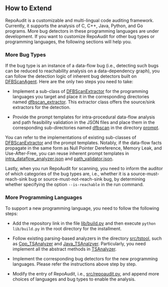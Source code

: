 ## How to Extend

RepoAudit is a customizable and multi-lingual code auditing framework. Currently, it supports the analysis of C, C++, Java, Python, and Go programs.
More bug detectors in these programming languages are under development.
If you want to customize RepoAudit for other bug types or programming languages, the following sections will help you.

### More Bug Types

If the bug type is an instance of a data-flow bug (i.e., detecting such bugs can be reduced to reachability analysis on a data-dependency graph),
you can follow the detection logic of inherent bug detectors built on [DFBScanAgent](https://github.com/PurCL/RepoAudit/tree/main/src/agent/dfbscan.py).
Here are the only two steps you need to take:

- Implement a sub-class of [DFBScanExtractor](https://github.com/PurCL/RepoAudit/tree/main/src/tstool/dfbscan_extractor/dfbscan_extractor.py) for the programming languages you target and place it in the corresponding directories named [dfbscan_extractor](https://github.com/PurCL/RepoAudit/tree/main/src/tstool/dfbscan_extractor/dfbscan_extractor.py). This extractor class offers the source/sink extractors for the detection. 

- Provide the prompt templates for intra-procedural data-flow analysis and path feasibility validation in the JSON files and place them in the corresponding sub-directories named [dfbscan](https://github.com/PurCL/RepoAudit/tree/main/src/prompt/Cpp/dfbscan/) in the directory [prompt](https://github.com/PurCL/RepoAudit/tree/main/src/prompt/).

You can refer to the implementations of existing sub-classes of [DFBScanExtractor](https://github.com/PurCL/RepoAudit/tree/main/src/tstool/dfbscan_extractor/dfbscan_extractor.py) and the prompt templates. Notably, if the data-flow facts propagate in the same form as Null Pointer Dereference, Memory Leak, and Use-After-Free, you can reuse inherent prompt templates in [intra_dataflow_analyzer.json](https://github.com/PurCL/RepoAudit/tree/main/src/prompt/Cpp/dfbscan/intra_dataflow_analyzer.json) and [path_validator.json](https://github.com/PurCL/RepoAudit/tree/main/src/prompt/Cpp/dfbscan/path_validator.json).

Lastly, when you run RepoAudit for scanning, you need to inform the auditor of which categories of the bug types are, i.e., whether it is a source-must-reach-sink bug or source-must-not-reach-sink bug, by determining whether specifying the option `--is-reachable` in the run command.

### More Programming Languages

To support a new programming language, you need to follow the following steps:

- Add the repository link in the file [lib/build.py](https://github.com/PurCL/RepoAudit/tree/main/lib/build.py) and then execute `python lib/build.py` in the root directory for the installment.

- Follow existing parsing-based analyzers in the directory [src/tstool](https://github.com/PurCL/RepoAudit/tree/main/src/tstool), such as [Cpp_TSAnalyzer](https://github.com/PurCL/RepoAudit/tree/main/src/tstool/analyzer/Cpp_TS_analyzer.py) and [Java_TSAnalzyer](https://github.com/PurCL/RepoAudit/tree/main/src/tstool/analyzer/Cpp_TS_analyzer.py). Particularly, you need implement all the abstract methods in [TSAnalyzer](https://github.com/PurCL/RepoAudit/tree/main/src/tstool/).

- Implement the corresponding bug detectors for the new programming languages. Please refer the instructions above step by step.

- Modify the entry of RepoAudit, i.e., [src/repoaudit.py](https://github.com/PurCL/RepoAudit/tree/main/src/repoaudit.py), and append more choices of languages and bug types to enable the analysis.
